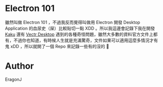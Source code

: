 # Electron 101

雖然叫做 Electron 101 ，不過我反而覺得叫做用 Electron 開發 Desktop Application 的血尿史（屎）比較貼切一點 XDD 。所以我這邊會記錄下我在開發 [Kaku](http://kaku.rocks) 還有 [Vectr Desktop](https://www.vectr.com) 遇到的各種奇怪問題，雖然大多數的資料官方文件上都有，不過你也知道，有時候人生就是充滿驚奇，文件如果可以適用這麼多情況才有鬼 xDD ，所以就開了一個 Repo 來記錄一些有的沒的 :shit:

# Author

EragonJ
